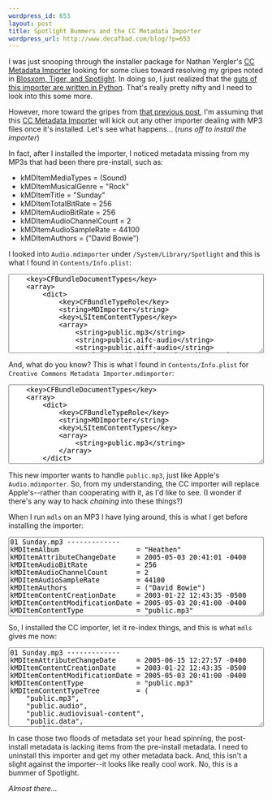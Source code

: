 ```yaml
--- 
wordpress_id: 653
layout: post
title: Spotlight Bummers and the CC Metadata Importer
wordpress_url: http://www.decafbad.com/blog/?p=653
---
```

I was just snooping through the installer package for Nathan Yergler's [CC Metadata Importer][cci] looking for some clues toward resolving my gripes noted in [Blosxom, Tiger, and Spotlight][bts].  In doing so, I just realized that the [guts of this importer are written in Python][guts].  That's really pretty nifty and I need to look into this some more.

[bts]: http://www.decafbad.com/blog/2005/06/10/blosxom_tiger_and_spotlight
[guts]: http://sourceforge.net/mailarchive/forum.php?thread_id=7432157&forum_id=4355
[cci]: http://yergler.net/projects/cc-spotlight/

However, more toward the gripes from [that previous post][bts], I'm assuming that this [CC Metadata Importer][cci] will kick out any other importer dealing with MP3 files once it's installed.  Let's see what happens...  (*runs off to install the importer*)

In fact, after I installed the importer, I noticed metadata missing from my MP3s that had been there pre-install, such as:

* kMDItemMediaTypes              = (Sound)
* kMDItemMusicalGenre            = "Rock"
* kMDItemTitle                   = "Sunday"
* kMDItemTotalBitRate            = 256
* kMDItemAudioBitRate            = 256
* kMDItemAudioChannelCount       = 2
* kMDItemAudioSampleRate         = 44100
* kMDItemAuthors                 = ("David Bowie")

I looked into `Audio.mdimporter` under `/System/Library/Spotlight` and this is what I found in `Contents/Info.plist`:

  <textarea cols="60" rows="10">
    <key>CFBundleDocumentTypes</key>
    <array>
        <dict>
            <key>CFBundleTypeRole</key>
            <string>MDImporter</string>
            <key>LSItemContentTypes</key>
            <array>
                <string>public.mp3</string>
                <string>public.aifc-audio</string>
                <string>public.aiff-audio</string>
                <string>com.digidesign.sd2-audio</string>
                <string>com.microsoft.waveform-audio</string>
                <string>public.ulaw-audio</string>
                <string>com.apple.coreaudio-format</string>
            </array>
        </dict>
    </array>
  </textarea>

  And, what do you know?  This is what I found in `Contents/Info.plist` for `Creative Commons Metadata Importer.mdimporter`:

  <textarea cols="60" rows="10">
    <key>CFBundleDocumentTypes</key>
    <array>
        <dict>
            <key>CFBundleTypeRole</key>
            <string>MDImporter</string>
            <key>LSItemContentTypes</key>
            <array>
                <string>public.mp3</string>
            </array>
        </dict>
    </array>
  </textarea>

This new importer wants to handle `public.mp3`, just like Apple's `Audio.mdimporter`.  So, from my understanding, the CC importer will replace Apple's--rather than cooperating with it, as I'd like to see.  (I wonder if there's any way to hack *chaining* into these things?)

When I run `mdls` on an MP3 I have lying around, this is what I get before installing the importer:

  <textarea cols="60" rows="10">
01 Sunday.mp3 -------------
kMDItemAlbum                   = "Heathen"
kMDItemAttributeChangeDate     = 2005-05-03 20:41:01 -0400
kMDItemAudioBitRate            = 256
kMDItemAudioChannelCount       = 2
kMDItemAudioSampleRate         = 44100
kMDItemAuthors                 = ("David Bowie")
kMDItemContentCreationDate     = 2003-01-22 12:43:35 -0500
kMDItemContentModificationDate = 2005-05-03 20:41:00 -0400
kMDItemContentType             = "public.mp3"
kMDItemContentTypeTree         = (
    "public.mp3", 
    "public.audio", 
    "public.audiovisual-content", 
    "public.data", 
    "public.item", 
    "public.content"
)
kMDItemDisplayName             = "01 Sunday.mp3"
kMDItemDurationSeconds         = 856
kMDItemFSContentChangeDate     = 2005-05-03 20:41:00 -0400
kMDItemFSCreationDate          = 2003-01-22 12:43:35 -0500
kMDItemFSCreatorCode           = 0
kMDItemFSFinderFlags           = 0
kMDItemFSInvisible             = 0
kMDItemFSLabel                 = 0
kMDItemFSName                  = "01 Sunday.mp3"
kMDItemFSNodeCount             = 0
kMDItemFSOwnerGroupID          = 501
kMDItemFSOwnerUserID           = 501
kMDItemFSSize                  = 9138342
kMDItemFSTypeCode              = 0
kMDItemID                      = 820671
kMDItemKind                    = "MP3 Audio File"
kMDItemLastUsedDate            = 2003-01-22 12:43:35 -0500
kMDItemMediaTypes              = (Sound)
kMDItemMusicalGenre            = "Rock"
kMDItemTitle                   = "Sunday"
kMDItemTotalBitRate            = 256
kMDItemUsedDates               = (2003-01-22 12:43:35 -0500)
  </textarea>

So, I installed the CC importer, let it re-index things, and this is what `mdls` gives me now:

  <textarea cols="60" rows="10">
01 Sunday.mp3 -------------
kMDItemAttributeChangeDate     = 2005-06-15 12:27:57 -0400
kMDItemContentCreationDate     = 2003-01-22 12:43:35 -0500
kMDItemContentModificationDate = 2005-05-03 20:41:00 -0400
kMDItemContentType             = "public.mp3"
kMDItemContentTypeTree         = (
    "public.mp3", 
    "public.audio", 
    "public.audiovisual-content", 
    "public.data", 
    "public.item", 
    "public.content"
)
kMDItemDisplayName             = "01 Sunday.mp3"
kMDItemFSContentChangeDate     = 2005-05-03 20:41:00 -0400
kMDItemFSCreationDate          = 2003-01-22 12:43:35 -0500
kMDItemFSCreatorCode           = 0
kMDItemFSFinderFlags           = 0
kMDItemFSInvisible             = 0
kMDItemFSLabel                 = 0
kMDItemFSName                  = "01 Sunday.mp3"
kMDItemFSNodeCount             = 0
kMDItemFSOwnerGroupID          = 501
kMDItemFSOwnerUserID           = 501
kMDItemFSSize                  = 9138342
kMDItemFSTypeCode              = 0
kMDItemID                      = 820671
kMDItemKind                    = "MP3 Audio File"
kMDItemLastUsedDate            = 2003-01-22 12:43:35 -0500
kMDItemUsedDates               = (2003-01-22 12:43:35 -0500)
  </textarea>

In case those two floods of metadata set your head spinning, the post-install metadata is lacking items from the pre-install metadata.  I need to uninstall this importer and get my other metadata back.  And, this isn't a slight against the importer--it looks like really cool work.  No, this is a bummer of Spotlight.

*Almost there...*
